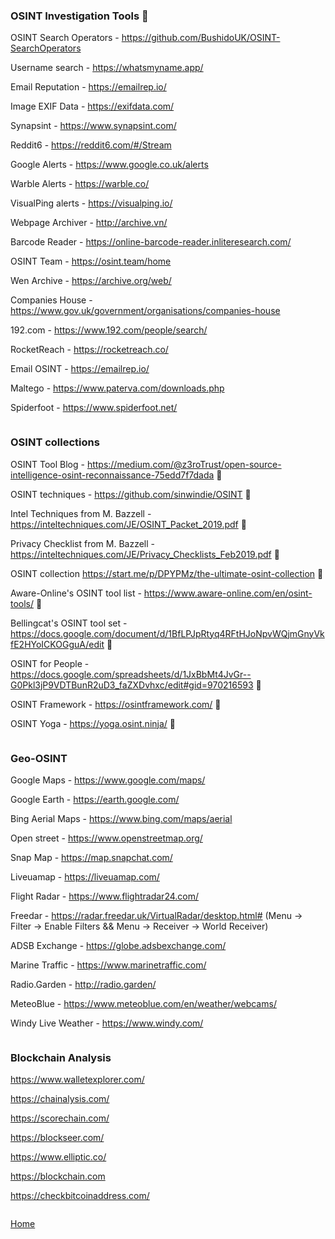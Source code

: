 ### OSINT Investigation Tools 🔎

OSINT Search Operators - https://github.com/BushidoUK/OSINT-SearchOperators

Username search - https://whatsmyname.app/

Email Reputation - https://emailrep.io/

Image EXIF Data - https://exifdata.com/

Synapsint - https://www.synapsint.com/

Reddit6 - https://reddit6.com/#/Stream

Google Alerts - https://www.google.co.uk/alerts

Warble Alerts - https://warble.co/

VisualPing alerts - https://visualping.io/

Webpage Archiver - http://archive.vn/

Barcode Reader - https://online-barcode-reader.inliteresearch.com/

OSINT Team - https://osint.team/home

Wen Archive - https://archive.org/web/

Companies House - https://www.gov.uk/government/organisations/companies-house

192.com - https://www.192.com/people/search/

RocketReach - https://rocketreach.co/

Email OSINT - https://emailrep.io/

Maltego - https://www.paterva.com/downloads.php

Spiderfoot - https://www.spiderfoot.net/

```

```
### OSINT collections

OSINT Tool Blog - https://medium.com/@z3roTrust/open-source-intelligence-osint-reconnaissance-75edd7f7dada :closed_book:

OSINT techniques - https://github.com/sinwindie/OSINT :closed_book:

Intel Techniques from M. Bazzell - https://inteltechniques.com/JE/OSINT_Packet_2019.pdf :closed_book:

Privacy Checklist from M. Bazzell - https://inteltechniques.com/JE/Privacy_Checklists_Feb2019.pdf :closed_book:

OSINT collection https://start.me/p/DPYPMz/the-ultimate-osint-collection :closed_book:

Aware-Online's OSINT tool list - https://www.aware-online.com/en/osint-tools/ :closed_book:

Bellingcat's OSINT tool set - https://docs.google.com/document/d/1BfLPJpRtyq4RFtHJoNpvWQjmGnyVkfE2HYoICKOGguA/edit :closed_book:

OSINT for People - https://docs.google.com/spreadsheets/d/1JxBbMt4JvGr--G0Pkl3jP9VDTBunR2uD3_faZXDvhxc/edit#gid=970216593 :closed_book:

OSINT Framework - https://osintframework.com/ :closed_book:
 
OSINT Yoga - https://yoga.osint.ninja/ :closed_book:

```

```

### Geo-OSINT

Google Maps - https://www.google.com/maps/

Google Earth - https://earth.google.com/

Bing Aerial Maps - https://www.bing.com/maps/aerial

Open street - https://www.openstreetmap.org/

Snap Map - https://map.snapchat.com/

Liveuamap - https://liveuamap.com/

Flight Radar - https://www.flightradar24.com/

Freedar - https://radar.freedar.uk/VirtualRadar/desktop.html# (Menu -> Filter -> Enable Filters && Menu -> Receiver -> World Receiver)

ADSB Exchange - https://globe.adsbexchange.com/

Marine Traffic - https://www.marinetraffic.com/

Radio.Garden - http://radio.garden/

MeteoBlue - https://www.meteoblue.com/en/weather/webcams/

Windy Live Weather - https://www.windy.com/

```

```

### Blockchain Analysis

https://www.walletexplorer.com/

https://chainalysis.com/

https://scorechain.com/

https://blockseer.com/

https://www.elliptic.co/

https://blockchain.com

https://checkbitcoinaddress.com/

```

```

[Home](https://github.com/WilliamThomas-sec/Opensource-tools/)
